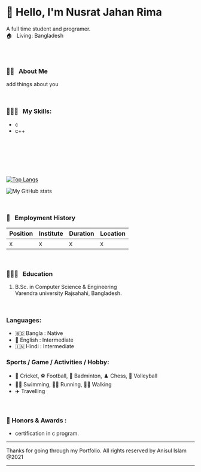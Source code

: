 <h1> 👋 Hello, I'm Nusrat Jahan Rima </h1>

A full time student and programer.  
🏠 &nbsp; Living: Bangladesh

<!-- Contact me section starts here  -->


<br />
<br />

<!-- Contact me section ends here  -->

<!-- about-me section starts here  -->

### 👨‍🏫 &nbsp; About Me

<p align="justify">
add things about you
</p>

<br />
<!-- about-me section ends here  -->

<!-- web related skills section starts here  -->

### 👨🏽‍💻 &nbsp; My Skills:

- c
- c++


<br />
<br />
<br />

<!-- web related skills section ends here  -->
<!-- other skills and my videos for computer science section starts here  -->


<br/>
<br/>


<!-- github stats starts here  -->

[![Top Langs](https://github-readme-stats.vercel.app/api/top-langs/?username=anisul-islam)](https://github.com/anuraghazra/github-readme-stats)

<!-- [![My GitHub stats](https://github-readme-stats.vercel.app/api?username=anisul-islam)](https://github.com/anuraghazra/github-readme-stats) -->

![My GitHub stats](https://github-readme-stats.vercel.app/api?username=anisul-Islam&show_icons=true)

<br/>

<!-- github stats ends here  -->



<!-- other skills and my videos for computer science section starts here  -->

<!-- work experience section starts here  -->

### 💼 &nbsp; Employment History

| Position            | Institute                                   | Duration            | Location           |
| ------------------- | ------------------------------------------- | ------------------- | ------------------ |
| x  | x                                   | x  | x |


<br />
<!-- work experience section ends here  -->
<!-- education section starts here  -->

### 👨🏻‍🎓 &nbsp; Education

1. B.Sc. in Computer Science & Engineering  
   Varendra university
   Rajsahahi, Bangladesh.
   

<br />

<!-- education section ends here  -->

<!-- my languages section starts here  -->

### Languages:

- 🇧🇩 Bangla : Native
- 🏴󠁧󠁢󠁥󠁮󠁧󠁿 English : Intermediate
- 🇮🇳 Hindi : Intermediate
  <br />

<!-- my languages section ends here  -->

<!-- my sports and game section starts here  -->

### Sports / Game / Activities / Hobby:

- 🏏 Cricket, ⚽ Football, 🏸 Badminton, ♟️ Chess, 🏐 Volleyball
- 🏊‍♂️ Swimming, 🏃‍♂️ Running, 🚶‍♂️ Walking
- ✈️ Travelling

<br />
<!-- my sports and games section ends here  -->

<!-- Honors & awards section starts here  -->

### 🏅 Honors & Awards :

- certification in c program.

---

Thanks for going through my Portfolio.
All rights reserved by Anisul Islam @2021

---

<!-- my achievement section ends here  -->

<!-- Links section starts here -->

[linkedin]: https://www.linkedin.com/in/anisul2020/



<!---
nusrat-rima/nusrat-rima is a ✨ special ✨ repository because its `README.md` (this file) appears on your GitHub profile.
You can click the Preview link to take a look at your changes.
--->
